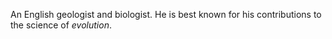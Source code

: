 An English geologist and biologist. He is best known for his contributions to
the science of *evolution*.

